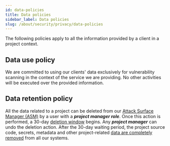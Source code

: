 ```yaml
---
id: data-policies
title: Data policies
sidebar_label: Data policies
slug: /about/security/privacy/data-policies
---
```


The following policies apply
to all the information provided
by a client in a project context.

## Data use policy
We are committed to using our clients' data
exclusively for vulnerability scanning
in the context of the service we are providing.
No other activities will be executed
over the provided information.

## Data retention policy
All the data related to a project
can be deleted from our
[Attack Surface Manager (ASM)](https://app.fluidattacks.com/)
by a user with a ***project manager role***.
Once this action is performed,
a 30-day
[deletion window](/criteria/requirements/317)
begins.
Any ***project manager*** can undo the deletion action.
After the 30-day waiting period,
the project source code, secrets,
metadata and other project-related
[data are completely removed](/criteria/requirements/183)
from all our systems.
